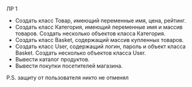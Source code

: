 ЛР 1
- Создать класс Товар, имеющий переменные имя, цена, рейтинг. 
- Создать класс Категория, имеющий переменные имя и массив товаров. Создать несколько объектов класса Категория. 
- Создать класс Basket, содержащий массив купленных товаров. 
- Создать класс User, содержащий логин, пароль и объект класса Basket. Создать несколько объектов класса User.
- Вывести каталог продуктов.
- Вывести покупки посетителей магазина.

P.S. защиту от пользователя никто не отменял